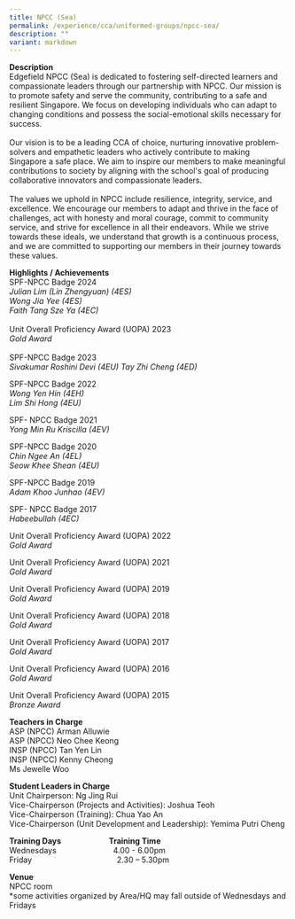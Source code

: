 ```yaml
---
title: NPCC (Sea)
permalink: /experience/cca/uniformed-groups/npcc-sea/
description: ""
variant: markdown
---
```

**Description** <br>
Edgefield NPCC (Sea) is dedicated to fostering self-directed learners and compassionate leaders through our partnership with NPCC. Our mission is to promote safety and serve the community, contributing to a safe and resilient Singapore. We focus on developing individuals who can adapt to changing conditions and possess the social-emotional skills necessary for success. <br><br>Our vision is to be a leading CCA of choice, nurturing innovative problem-solvers and empathetic leaders who actively contribute to making Singapore a safe place. We aim to inspire our members to make meaningful contributions to society by aligning with the school's goal of producing collaborative innovators and compassionate leaders. <br><br>The values we uphold in NPCC include resilience, integrity, service, and excellence. We encourage our members to adapt and thrive in the face of challenges, act with honesty and moral courage, commit to community service, and strive for excellence in all their endeavors. While we strive towards these ideals, we understand that growth is a continuous process, and we are committed to supporting our members in their journey towards these values.

**Highlights / Achievements** <br>
SPF-NPCC Badge 2024<br>
_Julian Lim (Lin Zhengyuan) (4ES)<br>
Wong Jia Yee (4ES)<br>
Faith Tang Sze Ya (4EC)<br><br>_
Unit Overall Proficiency Award (UOPA) 2023<br>
_Gold Award_<br><br>
SPF-NPCC Badge 2023<br>
_Sivakumar Roshini Devi (4EU)_
_Tay Zhi Cheng (4ED)_

SPF-NPCC Badge 2022 <br>
_Wong Yen Hin (4EH)_ <br>
_Lim Shi Hong (4EU)_

SPF- NPCC Badge 2021 <br>
_Yong Min Ru Kriscilla (4EV)_

SPF-NPCC Badge 2020 <br>
_Chin Ngee An (4EL)_ <br>
_Seow Khee Shean (4EU)_

SPF-NPCC Badge 2019 <br>
_Adam Khoo Junhao (4EV)_

SPF- NPCC Badge 2017 <br>
_Habeebullah (4EC)_

Unit Overall Proficiency Award (UOPA) 2022 <br>
_Gold Award_

Unit Overall Proficiency Award (UOPA) 2021 <br>
_Gold Award_

Unit Overall Proficiency Award (UOPA) 2019 <br>
_Gold Award_

Unit Overall Proficiency Award (UOPA) 2018 <br>
_Gold Award_

Unit Overall Proficiency Award (UOPA) 2017 <br>
_Gold Award_

Unit Overall Proficiency Award (UOPA) 2016 <br>
_Gold Award_

Unit Overall Proficiency Award (UOPA) 2015 <br>
_Bronze Award_

**Teachers in Charge** <br>
ASP (NPCC) Arman Alluwie <br>
ASP (NPCC) Neo Chee Keong&nbsp;<br>
INSP (NPCC) Tan Yen Lin&nbsp;<br>
INSP (NPCC) Kenny Cheong<br>
Ms Jewelle Woo

**Student Leaders in Charge** <br>
Unit Chairperson: Ng Jing Rui<br>
Vice-Chairperson (Projects and Activities): Joshua Teoh <br>
Vice-Chairperson (Training): Chua Yao An<br>
Vice-Chairperson (Unit Development and Leadership): Yemima Putri Cheng

**Training Days&nbsp;&nbsp; &nbsp;&nbsp;&nbsp; &nbsp;&nbsp;&nbsp; &nbsp;&nbsp;&nbsp; &nbsp;&nbsp;&nbsp; &nbsp;&nbsp;&nbsp; &nbsp;&nbsp; Training Time** <br>
Wednesdays&nbsp;&nbsp;&nbsp; &nbsp;&nbsp;&nbsp; &nbsp;&nbsp;&nbsp; &nbsp;&nbsp;&nbsp; &nbsp;&nbsp;&nbsp; &nbsp;&nbsp;&nbsp; &nbsp;&nbsp;4.00 - 6.00pm <br>
Friday&nbsp;&nbsp; &nbsp;&nbsp;&nbsp; &nbsp;&nbsp;&nbsp; &nbsp;&nbsp;&nbsp; &nbsp;&nbsp;&nbsp; &nbsp;&nbsp;&nbsp; &nbsp;&nbsp;&nbsp; &nbsp;&nbsp;&nbsp; &nbsp;&nbsp;&nbsp; &nbsp;&nbsp;&nbsp;&nbsp;2.30 – 5.30pm

**Venue** <br>
NPCC room<br>
*some activities organized by Area/HQ may fall outside of Wednesdays and Fridays